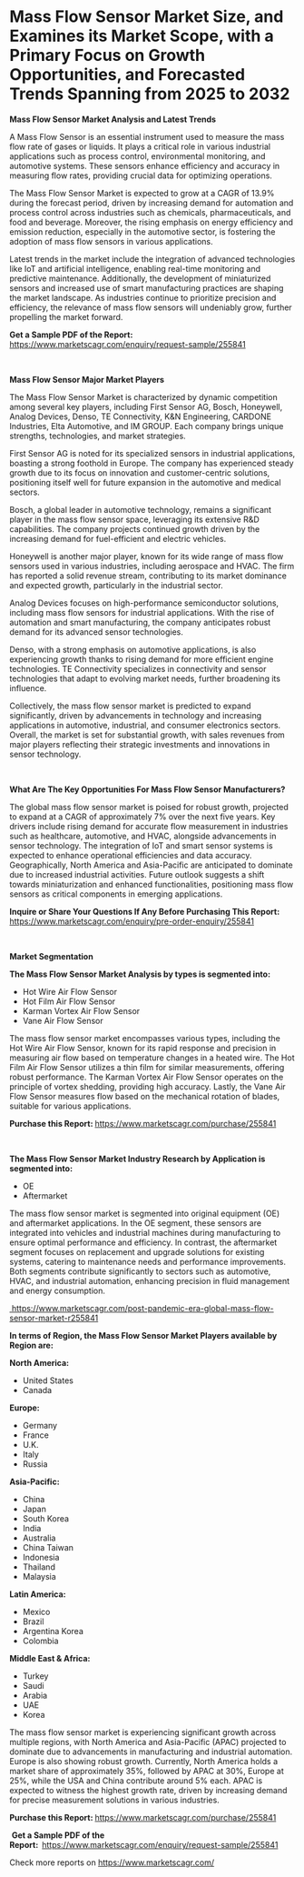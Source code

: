 <p><h1>Mass Flow Sensor Market Size, and Examines its Market Scope, with a Primary Focus on Growth Opportunities, and Forecasted Trends Spanning from 2025 to 2032</h1></p><p><strong>Mass Flow Sensor Market Analysis and Latest Trends</strong></p>
<p><p>A Mass Flow Sensor is an essential instrument used to measure the mass flow rate of gases or liquids. It plays a critical role in various industrial applications such as process control, environmental monitoring, and automotive systems. These sensors enhance efficiency and accuracy in measuring flow rates, providing crucial data for optimizing operations.</p><p>The Mass Flow Sensor Market is expected to grow at a CAGR of 13.9% during the forecast period, driven by increasing demand for automation and process control across industries such as chemicals, pharmaceuticals, and food and beverage. Moreover, the rising emphasis on energy efficiency and emission reduction, especially in the automotive sector, is fostering the adoption of mass flow sensors in various applications.</p><p>Latest trends in the market include the integration of advanced technologies like IoT and artificial intelligence, enabling real-time monitoring and predictive maintenance. Additionally, the development of miniaturized sensors and increased use of smart manufacturing practices are shaping the market landscape. As industries continue to prioritize precision and efficiency, the relevance of mass flow sensors will undeniably grow, further propelling the market forward.</p></p>
<p><strong>Get a Sample PDF of the Report:&nbsp;</strong> <a href="https://www.marketscagr.com/enquiry/request-sample/255841?utm_campaign=3039&utm_medium=2&utm_source=Github&utm_content=ia&utm_term=30032025&utm_id=mass-flow-sensor">https://www.marketscagr.com/enquiry/request-sample/255841</a></p>
<p>&nbsp;</p>
<p><strong>Mass Flow Sensor Major Market Players</strong></p>
<p><p>The Mass Flow Sensor Market is characterized by dynamic competition among several key players, including First Sensor AG, Bosch, Honeywell, Analog Devices, Denso, TE Connectivity, K&N Engineering, CARDONE Industries, Elta Automotive, and IM GROUP. Each company brings unique strengths, technologies, and market strategies.</p><p>First Sensor AG is noted for its specialized sensors in industrial applications, boasting a strong foothold in Europe. The company has experienced steady growth due to its focus on innovation and customer-centric solutions, positioning itself well for future expansion in the automotive and medical sectors.</p><p>Bosch, a global leader in automotive technology, remains a significant player in the mass flow sensor space, leveraging its extensive R&D capabilities. The company projects continued growth driven by the increasing demand for fuel-efficient and electric vehicles.</p><p>Honeywell is another major player, known for its wide range of mass flow sensors used in various industries, including aerospace and HVAC. The firm has reported a solid revenue stream, contributing to its market dominance and expected growth, particularly in the industrial sector.</p><p>Analog Devices focuses on high-performance semiconductor solutions, including mass flow sensors for industrial applications. With the rise of automation and smart manufacturing, the company anticipates robust demand for its advanced sensor technologies.</p><p>Denso, with a strong emphasis on automotive applications, is also experiencing growth thanks to rising demand for more efficient engine technologies. TE Connectivity specializes in connectivity and sensor technologies that adapt to evolving market needs, further broadening its influence.</p><p>Collectively, the mass flow sensor market is predicted to expand significantly, driven by advancements in technology and increasing applications in automotive, industrial, and consumer electronics sectors. Overall, the market is set for substantial growth, with sales revenues from major players reflecting their strategic investments and innovations in sensor technology.</p></p>
<p>&nbsp;</p>
<p><strong>What Are The Key Opportunities For Mass Flow Sensor Manufacturers?</strong></p>
<p><p>The global mass flow sensor market is poised for robust growth, projected to expand at a CAGR of approximately 7% over the next five years. Key drivers include rising demand for accurate flow measurement in industries such as healthcare, automotive, and HVAC, alongside advancements in sensor technology. The integration of IoT and smart sensor systems is expected to enhance operational efficiencies and data accuracy. Geographically, North America and Asia-Pacific are anticipated to dominate due to increased industrial activities. Future outlook suggests a shift towards miniaturization and enhanced functionalities, positioning mass flow sensors as critical components in emerging applications.</p></p>
<p><strong>Inquire or Share Your Questions If Any Before Purchasing This Report:</strong> <a href="https://www.marketscagr.com/enquiry/pre-order-enquiry/255841?utm_campaign=3039&utm_medium=2&utm_source=Github&utm_content=ia&utm_term=30032025&utm_id=mass-flow-sensor">https://www.marketscagr.com/enquiry/pre-order-enquiry/255841</a></p>
<p>&nbsp;</p>
<p><strong>Market Segmentation</strong></p>
<p><strong>The Mass Flow Sensor Market Analysis by types is segmented into:</strong></p>
<p><ul><li>Hot Wire Air Flow Sensor</li><li>Hot Film Air Flow Sensor</li><li>Karman Vortex Air Flow Sensor</li><li>Vane Air Flow Sensor</li></ul></p>
<p><p>The mass flow sensor market encompasses various types, including the Hot Wire Air Flow Sensor, known for its rapid response and precision in measuring air flow based on temperature changes in a heated wire. The Hot Film Air Flow Sensor utilizes a thin film for similar measurements, offering robust performance. The Karman Vortex Air Flow Sensor operates on the principle of vortex shedding, providing high accuracy. Lastly, the Vane Air Flow Sensor measures flow based on the mechanical rotation of blades, suitable for various applications.</p></p>
<p><strong>Purchase this Report:&nbsp;</strong><a href="https://www.marketscagr.com/purchase/255841?utm_campaign=3039&utm_medium=2&utm_source=Github&utm_content=ia&utm_term=30032025&utm_id=mass-flow-sensor">https://www.marketscagr.com/purchase/255841</a></p>
<p>&nbsp;</p>
<p><strong>The Mass Flow Sensor Market Industry Research by Application is segmented into:</strong></p>
<p><ul><li>OE</li><li>Aftermarket</li></ul></p>
<p><p>The mass flow sensor market is segmented into original equipment (OE) and aftermarket applications. In the OE segment, these sensors are integrated into vehicles and industrial machines during manufacturing to ensure optimal performance and efficiency. In contrast, the aftermarket segment focuses on replacement and upgrade solutions for existing systems, catering to maintenance needs and performance improvements. Both segments contribute significantly to sectors such as automotive, HVAC, and industrial automation, enhancing precision in fluid management and energy consumption.</p></p>
<p><a href="https://www.marketscagr.com/post-pandemic-era-global-mass-flow-sensor-market-r255841?utm_campaign=3039&utm_medium=2&utm_source=Github&utm_content=ia&utm_term=30032025&utm_id=mass-flow-sensor">&nbsp;https://www.marketscagr.com/post-pandemic-era-global-mass-flow-sensor-market-r255841</a></p>
<p><strong>In terms of Region, the Mass Flow Sensor Market Players available by Region are:</strong></p>
<p>
    <p> <strong> North America: </strong>
        <ul>
            <li>United States</li>
            <li>Canada</li>
        </ul>
        </p> 
    <p> <strong> Europe: </strong>
        <ul>
            <li>Germany</li>
            <li>France</li>
            <li>U.K.</li>
            <li>Italy</li>
            <li>Russia</li>
        </ul>
        </p> 
    <p> <strong> Asia-Pacific: </strong>
        <ul>
            <li>China</li>
            <li>Japan</li>
            <li>South Korea</li>
            <li>India</li>
            <li>Australia</li>
            <li>China Taiwan</li>
            <li>Indonesia</li>
            <li>Thailand</li>
            <li>Malaysia</li>
        </ul>
        </p> 
    <p> <strong> Latin America: </strong>
        <ul>
            <li>Mexico</li>
            <li>Brazil</li>
            <li>Argentina Korea</li>
            <li>Colombia</li>
        </ul>
        </p> 
    <p> <strong> Middle East & Africa: </strong>
        <ul>
            <li>Turkey</li>
            <li>Saudi</li>
            <li>Arabia</li>
            <li>UAE</li>
            <li>Korea</li>
        </ul>
    </p>
    </p>
<p><p>The mass flow sensor market is experiencing significant growth across multiple regions, with North America and Asia-Pacific (APAC) projected to dominate due to advancements in manufacturing and industrial automation. Europe is also showing robust growth. Currently, North America holds a market share of approximately 35%, followed by APAC at 30%, Europe at 25%, while the USA and China contribute around 5% each. APAC is expected to witness the highest growth rate, driven by increasing demand for precise measurement solutions in various industries.</p></p>
<p><strong>Purchase this Report: </strong><a href="https://www.marketscagr.com/purchase/255841?utm_campaign=3039&utm_medium=2&utm_source=Github&utm_content=ia&utm_term=30032025&utm_id=mass-flow-sensor">https://www.marketscagr.com/purchase/255841</a></p>
<p>&nbsp;<strong>Get a Sample PDF of the Report:&nbsp;&nbsp;</strong><a href="https://www.marketscagr.com/enquiry/request-sample/255841?utm_campaign=3039&utm_medium=2&utm_source=Github&utm_content=ia&utm_term=30032025&utm_id=mass-flow-sensor">https://www.marketscagr.com/enquiry/request-sample/255841</a></p>
<p><strong></strong></p>
<p>Check more reports on <a href="https://www.marketscagr.com/?utm_campaign=3039&utm_medium=2&utm_source=Github&utm_content=ia&utm_term=30032025&utm_id=mass-flow-sensor">https://www.marketscagr.com/</a></p>